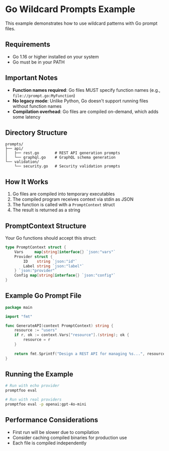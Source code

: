 # Go Wildcard Prompts Example

This example demonstrates how to use wildcard patterns with Go prompt files.

## Requirements

- Go 1.16 or higher installed on your system
- Go must be in your PATH

## Important Notes

- **Function names required**: Go files MUST specify function names (e.g., `file://prompt.go:MyFunction`)
- **No legacy mode**: Unlike Python, Go doesn't support running files without function names
- **Compilation overhead**: Go files are compiled on-demand, which adds some latency

## Directory Structure

```
prompts/
├── api/
│   ├── rest.go       # REST API generation prompts
│   └── graphql.go    # GraphQL schema generation
└── validation/
    └── security.go   # Security validation prompts
```

## How It Works

1. Go files are compiled into temporary executables
2. The compiled program receives context via stdin as JSON
3. The function is called with a `PromptContext` struct
4. The result is returned as a string

## PromptContext Structure

Your Go functions should accept this struct:

```go
type PromptContext struct {
    Vars     map[string]interface{} `json:"vars"`
    Provider struct {
        ID    string `json:"id"`
        Label string `json:"label"`
    } `json:"provider"`
    Config map[string]interface{} `json:"config"`
}
```

## Example Go Prompt File

```go
package main

import "fmt"

func GenerateAPI(context PromptContext) string {
    resource := "users"
    if r, ok := context.Vars["resource"].(string); ok {
        resource = r
    }
    
    return fmt.Sprintf("Design a REST API for managing %s...", resource)
}
```

## Running the Example

```bash
# Run with echo provider
promptfoo eval

# Run with real providers
promptfoo eval -p openai:gpt-4o-mini
```

## Performance Considerations

- First run will be slower due to compilation
- Consider caching compiled binaries for production use
- Each file is compiled independently 